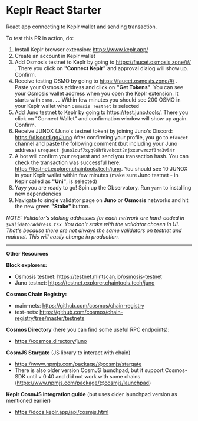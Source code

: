 # Keplr React Starter

React app connecting to Keplr wallet and sending transaction.

To test this PR in action, do:

1. Install Keplr browser extension: https://www.keplr.app/
2. Create an account in Keplr wallet
3. Add Osmosis testnet to Keplr by going to https://faucet.osmosis.zone/#/ . There you click on **"Connect Keplr"** and approval dialog will show up. Confirm.
4. Receive testing OSMO by going to https://faucet.osmosis.zone/#/ . Paste your Osmosis address and click on **"Get Tokens"**. You can see your Osmosis wallet address when you open the Keplr extension. It starts with `osmo...`
   Within few minutes you should see 200 OSMO in your Keplr wallet when `Osmosis Testnet` is selected
5. Add Juno testnet to Keplr by going to https://test.juno.tools/. There you click on "Connect Wallet" and confirmation window will show up again. Confirm.
6. Receive JUNOX (Juno's testnet token) by joining Juno's Discord: https://discord.gg/Juno
   After confirming your profile, you go to `#faucet` channel and paste the following comment (but including your Juno address) `$request juno1cuf7xyq98hf8vekcxt2njxxunwzszf3he3v54r`
7. A bot will confirm your request and send you transaction hash. You can check the transaction was successful here: https://testnet.explorer.chaintools.tech/juno. You should see 10 JUNOX in your Keplr wallet within few minutes (make sure Juno testnet - in Keplr called as **"Uni"**, is selected)
8. Yayy you are ready to go! Spin up the Observatory. Run `yarn` to installing new dependencies
9. Navigate to single validator page on **Juno** or **Osmosis** networks and hit the new green **"Stake"** button.

_NOTE: Validator's staking addresses for each network are hard-coded in `$validatorAddress.tsx`. You don't stake with the validator chosen in UI. That's because there are not always the same validators on testnet and mainnet. This will easily change in production._

---

**Other Resources**

**Block explorers:**

- Osmosis testnet: https://testnet.mintscan.io/osmosis-testnet
- Juno testnet: https://testnet.explorer.chaintools.tech/juno

**Cosmos Chain Registry:**

- main-nets: https://github.com/cosmos/chain-registry
- test-nets: https://github.com/cosmos/chain-registry/tree/master/testnets

**Cosmos Directory** (here you can find some useful RPC endpoints):

- https://cosmos.directory/juno

**CosmJS Stargate** (JS library to interact with chain)

- https://www.npmjs.com/package/@cosmjs/stargate
- There is also older version CosmJS launchpad, but it support Cosmos-SDK until v 0.40 and did not work with some chains (https://www.npmjs.com/package/@cosmjs/launchpad)

**Keplr CosmJS integration guide** (but uses older launchpad version as mentioned earlier)

- https://docs.keplr.app/api/cosmjs.html
